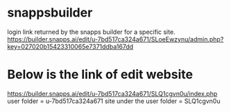 # snappsbuilder
login link returned by the snapps builder for a specific site.  
https://builder.snapps.ai/edit/u-7bd517ca324a671/SLoeEwzynu/admin.php?key=027020b15423310065e7371ddba167dd

# Below is the link of edit website
https://builder.snapps.ai/edit/u-7bd517ca324a671/SLQ1cgvn0u/index.php
user folder = u-7bd517ca324a671
site under the user folder = SLQ1cgvn0u


